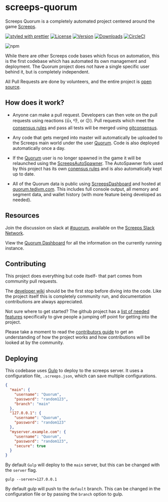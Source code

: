 # screeps-quorum

Screeps Quorum is a completely automated project centered around the game
[Screeps](https://screeps.com/).

[![styled with prettier](https://img.shields.io/badge/styled_with-prettier-ff69b4.svg)](https://github.com/prettier/prettier)
[![License](https://img.shields.io/npm/l/screepsbot-quorum.svg)](https://npmjs.com/package/screepsbot-quorum)
[![Version](https://img.shields.io/npm/v/screepsbot-quorum.svg)](https://npmjs.com/package/screepsbot-quorum)
[![Downloads](https://img.shields.io/npm/dw/screepsbot-quorum.svg)](https://npmjs.com/package/screepsbot-quorum)
[![CircleCI](https://circleci.com/gh/ScreepsQuorum/screeps-quorum/tree/master.svg?style=shield)](https://circleci.com/gh/ScreepsQuorum/screeps-quorum/tree/master)

![npm](https://nodei.co/npm/screepsbot-quorum.png "NPM")

While there are other Screeps code bases which focus on automation, this is the
first codebase which has automated its own management and deployment. The Quorum
project does not have a single specific user behind it, but is completely
independent.

All Pull Requests are done by volunteers, and the entire project is
[open source](https://github.com/ScreepsQuorum/screeps-quorum/blob/master/LICENSE).

## How does it work?

* Anyone can make a pull request. Developers can then vote on the pull requests
  using reactions (:+1:, :-1:, or :confused:). Pull requests which meet the
  [consensus rules](https://github.com/ScreepsQuorum/screeps-quorum/blob/master/.gitconsensus.yaml)
  and pass all tests will be merged using
  [gitconsensus](https://pypi.python.org/pypi/gitconsensus).

* Any code that gets merged into master will automatically be uploaded to the
  Screeps main world under the user
  [Quorum](https://screeps.com/a/#!/profile/Quorum). Code is also deployed
  automatically once a day.

* If the [Quorum](https://screeps.com/a/#!/profile/Quorum) user is no longer
  spawned in the game it will be relaunched using the
  [ScreepsAutoSpawner](https://github.com/tedivm/ScreepsAutoSpawner). The
  AutoSpawner fork used by this project has its own
  [conensus rules](https://github.com/ScreepsQuorum/ScreepsAutoSpawner/blob/master/.gitconsensus.yaml)
  and is also automatically kept up to date.

* All of the Quorum data is public using
  [ScreepsDashboard](https://github.com/tedivm/ScreepsDashboard) and hosted at
  [quorum.tedivm.com](http://quorum.tedivm.com/). This includes full console
  output, all memory and segment data, and wallet history (with more feature
  being developed as needed).

## Resources

Join the discussion on slack at
[#quorum](https://screeps.slack.com/messages/quorum/), available on the
[Screeps Slack Network](http://chat.screeps.com/).

View the [Quorum Dashboard](http://quorum.tedivm.com/) for all the information
on the currently running instance.

## Contributing

This project does everything but code itself- that part comes from community
pull requests.

The [developer wiki](https://github.com/ScreepsQuorum/screeps-quorum/wiki)
should be the first stop before diving into the code. Like the project itself
this is completely community run, and documentation contributions are always
appreciated.

Not sure where to get started? The github project has a
[list of needed features](https://github.com/ScreepsQuorum/screeps-quorum/issues)
specifically to give people a jumping off point for getting into the project.

Please take a moment to read the
[contributors guide](https://github.com/ScreepsQuorum/screeps-quorum/blob/master/CONTRIBUTING.md)
to get an understanding of how the project works and how contributions will be
looked at by the community.

## Deploying

This codebase uses [Gulp](https://gulpjs.com/) to deploy to the screeps server.
It uses a configuration file, `.screeps.json`, which can save multiple
configurations.

```json
{
  "main": {
    "username": "Quorum",
    "password": "random123",
    "branch": "main"
  },
  "127.0.0.1": {
    "username": "Quorum",
    "password": "random123"
  },
  "myserver.example.com": {
    "username": "Quorum",
    "password": "random123",
    "secure": true
  }
}
```

By default `Gulp` will deploy to the `main` server, but this can be changed with
the `server` flag.

```
gulp --server=127.0.0.1
```

By default gulp will push to the `default` branch. This can be changed in the
configuration file or by passing the `branch` option to gulp.
